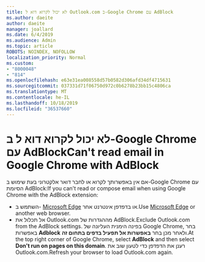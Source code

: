 ```yaml
---
title: לא יכול לקרוא דוא ל Outlook.com ב-Google Chrome עם AdBlock
ms.author: daeite
author: daeite
manager: joallard
ms.date: 6/4/2019
ms.audience: Admin
ms.topic: article
ROBOTS: NOINDEX, NOFOLLOW
localization_priority: Normal
ms.custom:
- "8000048"
- "814"
ms.openlocfilehash: e63e31ea008558d57b0582d306afd34df4715631
ms.sourcegitcommit: 037331d71f06750d972c0b6278b23bb15c4806ca
ms.translationtype: MT
ms.contentlocale: he-IL
ms.lasthandoff: 10/18/2019
ms.locfileid: "36537660"
---
```

# <a name="cant-read-email-in-google-chrome-with-adblock"></a><span data-ttu-id="8333b-102">לא יכול לקרוא דוא ל ב-Google Chrome עם AdBlock</span><span class="sxs-lookup"><span data-stu-id="8333b-102">Can't read email in Google Chrome with AdBlock</span></span>

<span data-ttu-id="8333b-103">אם אין באפשרותך לקרוא או לחבר דואר אלקטרוני בעת שימוש ב-Google Chrome עם הסיומת AdBlock:</span><span class="sxs-lookup"><span data-stu-id="8333b-103">If you can't read or compose email when using Google Chrome with the AdBlock extension:</span></span>

- <span data-ttu-id="8333b-104">השתמש ב- [Microsoft Edge](https://go.microsoft.com/fwlink/p/?linkid=2001503&amp;clcid=0x409) או בדפדפן אינטרנט אחר.</span><span class="sxs-lookup"><span data-stu-id="8333b-104">Use [Microsoft Edge](https://go.microsoft.com/fwlink/p/?linkid=2001503&amp;clcid=0x409) or another web browser.</span></span>
- <span data-ttu-id="8333b-105">אל תכלול את Outlook.com מההגדרות של AdBlock.</span><span class="sxs-lookup"><span data-stu-id="8333b-105">Exclude Outlook.com from the AdBlock settings.</span></span> <span data-ttu-id="8333b-106">בפינה הימנית העליונה של Google Chrome, בחר באפשרות **Adblock** ולאחר מכן בחר **באפשרות אל תפעיל בדפים בתחום זה**.</span><span class="sxs-lookup"><span data-stu-id="8333b-106">At the top right corner of Google Chrome, select **AdBlock** and then select **Don't run on pages on this domain**.</span></span> <span data-ttu-id="8333b-107">רענן את הדפדפן כדי לטעון שוב את Outlook.com.</span><span class="sxs-lookup"><span data-stu-id="8333b-107">Refresh your browser to load Outlook.com again.</span></span>
